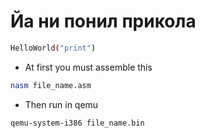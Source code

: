 # Йа ни понил прикола
```bash
HelloWorld("print")
```

- At first you must assemble this
```bash
nasm file_name.asm
```

- Then run in qemu
```bash
qemu-system-i386 file_name.bin
```